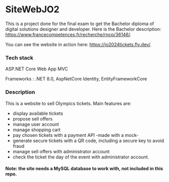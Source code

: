 # SiteWebJO2
This is a project done for the final exam to get the Bachelor diploma of digital solutions designer and developer. Here is the Bachelor description: https://www.francecompetences.fr/recherche/rncp/36146/.

You can see the website in action here: https://jo2024tickets.fly.dev/.

### Tech stack
ASP.NET Core Web App MVC

Frameworks : .NET 8.0, AspNetCore Identity, EntityFrameworkCore

### Description
This is a website to sell Olympics tickets. Main features are:
- display available tickets
- propose sell offers
- manage user account
- manage shopping cart
- pay chosen tickets with a payment API -made with a mock-
- generate secure tickets with a QR code, including a secure key to avoid fraud
- manage sell offers with administrator account
- check the ticket the day of the event with administrator account. 


#### Note: the site needs a MySQL database to work with, not included in this repo.
